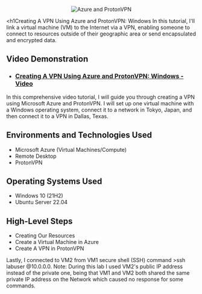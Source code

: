 

<p align="center">
<img src="https://i.imgur.com/VoDHJKz.png" alt="Azure and ProtonVPN"/>
</p>

<h1Creating A VPN Using Azure and ProtonVPN: Windows</h1>
In this tutorial, I'll link a virtual machine (VM) to the Internet via a VPN, enabling someone to connect to resources outside of their geographic area or send encapsulated and encrypted data. <br />


<h2>Video Demonstration</h2>

- ### [Creating A VPN Using Azure and ProtonVPN: Windows - Video ](https://youtu.be/A-DTNcSS3-M?si=T90ga6GNGlIcQh9s)
In this comprehensive video tutorial, I will guide you through creating a VPN using Microsoft Azure and ProtonVPN. I will set up one virtual machine with a Windows operating system, connect it to a network in Tokyo, Japan, and then connect it to a VPN in Dallas, Texas. 
<br/>
<h2>Environments and Technologies Used</h2>

- Microsoft Azure (Virtual Machines/Compute)
- Remote Desktop
- ProtonVPN


<h2>Operating Systems Used </h2>

- Windows 10 (21H2)
- Ubuntu Server 22.04

<h2>High-Level Steps</h2>

- Creating Our Resources
- Create a Virtual Machine in Azure 
- Create A VPN in ProtonVPN


Lastly, I connected to VM2 from VM1  secure shell (SSH) command >ssh labuser @10.0.0.0. Note: During this lab I used VM2's public IP address instead of the private one, being that VM1 and VM2 both shared the same private IP address on the Network which caused no response for some commands.  
</p>
<br />
